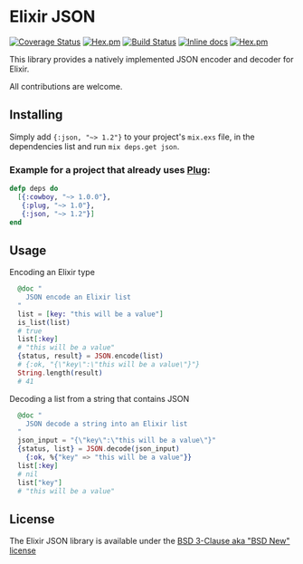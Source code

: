 # Elixir JSON

[![Coverage Status](https://coveralls.io/repos/github/cblage/elixir-json/badge.svg?branch=master)](https://coveralls.io/github/cblage/elixir-json?branch=master)
[![Hex.pm](https://img.shields.io/hexpm/v/json.svg?style=flat-square)](https://hex.pm/packages/json)
[![Build Status](https://travis-ci.org/cblage/elixir-json.svg?branch=master)](https://travis-ci.org/cblage/elixir-json) [![Inline docs](http://inch-ci.org/github/cblage/elixir-json.svg)](http://inch-ci.org/github/cblage/elixir-json) 
[![Hex.pm](https://img.shields.io/hexpm/dt/json.svg?style=flat-square)](https://hex.pm/packages/json) 
                                                                                                                                                                                                                                         
  

This library provides a natively implemented JSON encoder and decoder for Elixir.

All contributions are welcome.
## Installing

Simply add ```{:json, "~> 1.2"}``` to your project's ```mix.exs``` file, in the dependencies list and run ```mix deps.get json```.

### Example for a project that already uses [Plug](https://github.com/elixir-plug/plug):
```elixir
defp deps do
  [{:cowboy, "~> 1.0.0"},
   {:plug, "~> 1.0"},
   {:json, "~> 1.2"}]
end
```

## Usage

Encoding an Elixir type
```elixir
  @doc "
	JSON encode an Elixir list
  "	
  list = [key: "this will be a value"]
  is_list(list)
  # true
  list[:key]
  # "this will be a value"
  {status, result} = JSON.encode(list)
  # {:ok, "{\"key\":\"this will be a value\"}"}
  String.length(result)
  # 41
```

Decoding a list from a string that contains JSON
```elixir
  @doc "
	JSON decode a string into an Elixir list
  "
  json_input = "{\"key\":\"this will be a value\"}"
  {status, list} = JSON.decode(json_input)
	{:ok, %{"key" => "this will be a value"}}
  list[:key]
  # nil
  list["key"]
  # "this will be a value"
```

## License
The Elixir JSON library is available under the [BSD 3-Clause aka "BSD New" license](http://www.tldrlegal.com/l/BSD3)
